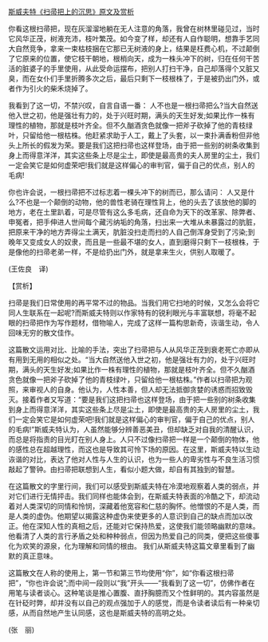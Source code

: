 [斯威夫特《扫帚把上的沉思》原文及赏析](https://www.vrrw.net/wx/12228.html)

你看这根扫帚把，现在灰溜溜地躺在无人注意的角落，我曾在树林里碰见过，当时它风华正茂，树液充沛，枝叶繁茂。如今变了样，却还有人自作聪明，想靠手艺同大自然竞争，拿来一束枯枝捆在它那已无树液的身上，结果是枉费心机，不过颠倒了它原来的位置，使它枝干朝地，根梢向天，成为一株头冲下的树，归在任何干苦活的脏婆子的手里使用，从此受命运摆布，把别人打扫干净，自己却落得个又脏又臭，而在女仆们手里折腾多次之后，最后只剩下一枝根株了，于是被扔出门外，或者作为引火的柴禾烧掉了。

我看到了这一切，不禁兴叹，自言自语一番： 人不也是一根扫帚把么?当大自然送他入世之初，他是强壮有力的，处于兴旺时期，满头的天生好发;如果比作一株有理性的植物，那就是枝叶齐全。但不久酗酒贪色就像一把斧子砍掉了他的青枝绿叶，只留给他一根枯株。他赶紧求助于人工，戴上了头套，以一束扑满香粉但非他头上所长的假发为荣。要是我们这把扫帚也这样登场，由于把一些别的树条收集到身上而得意洋洋，其实这些条上尽是尘土，即使是最高贵的夫人房里的尘土，我们一定会笑它是如何虚荣吧!我们就是这样偏心的审判官，偏于自己的优点，别人的毛病!

你也许会说，一根扫帚把不过标志着一棵头冲下的树而已，那么请问： 人又是什么?不也是一个颠倒的动物，他的兽性老骑在理性背上，他的头去了该放他的脚的地方，老在土里趴着，可是尽管有这么多毛病，还自命为天下的改革家、除弊者、申冤者，把手伸进人世间每个藏污纳垢的角落，扫出来一大堆从未暴露过的肮脏，把原来干净的地方弄得尘土满天，肮脏没扫走而扫的人自己倒浑身受到了污染;到晚年又变成女人的奴隶，而且是一些最不堪的女人，直到磨得只剩下一枝根株，于是像他的扫帚老弟一样，不是给扔出门外，就是拿来生火，供别人取暖了。

(王佐良　译)



【赏析】

扫帚是我们日常使用的再平常不过的物品。当我们用它扫地的时候，又怎么会将它同人生联系在一起呢?而斯威夫特则以作家特有的锐利眼光与丰富联想，将毫不起眼的扫帚把作为写作题材，借物喻人，完成了这样一篇构思新奇，诙谐生动，令人回味无穷的散文佳作。

这篇散文运用对比、比喻的手法，突出了扫帚把与人从风华正茂到衰老死亡亦即从有用到无用的相似之处。“当大自然送他入世之初，他是强壮有力的，处于兴旺时期，满头的天生好发;如果比作一株有理性的植物，那就是枝叶齐全。但不久酗酒贪色就像一把斧子砍掉了他的青枝绿叶，只留给他一根枯株。”作者以扫帚把为观照，来审视人的自身。他认为，人性本善，但人却无法抵御贪婪的诱惑而招致毁灭。接着作者又写道：“要是我们这把扫帚也这样登场，由于把一些别的树条收集到身上而得意洋洋，其实这些条上尽是尘土，即使是最高贵的夫人房里的尘土，我们一定会笑它是如何虚荣吧!我们就是这样偏心的审判官，偏于自己的优点，别人的毛病!”斯威夫特认为，人虽然能够分辨善恶美丑，但却缺乏对自我的清醒认识，而总是将指责的目光盯在别人身上。人只不过像扫帚把一样是一个颠倒的物体，他的感性总在超越理性，而这也是导致其可怜下场的原因。在这里，斯威夫特以生动诙谐的对比，表达了他对人性与人生的认识，也为一些人的卑劣性与不良生活习惯敲起了警钟。由扫帚把联想到人生，看似小题大做，却自有其独到的智慧。

在这篇散文的字里行间，我们可以感受到斯威夫特在冷漠地观察着人类的弱点，并对它们进行无情抨击。我们同样也能体会到，在斯威夫特表面的冷酷之下，却流动着对人类深切的同情和怜悯，深藏着他宽容和仁慈的胸怀。他憎恨的不是人类，而是人类的虚伪。他期望以揭露这种虚伪来使更多的人意识到自己的缺点而加以改正。他在深知人性的真相之后，还能对它保持热爱，这使我们能领略幽默的意味。他看清了人类的言行矛盾之处和种种弱点，但因为热爱自己的同类，便把这些傻事化为欢笑的源泉，化为理解和同情的根由。 我们从斯威夫特这篇文章里看到了幽默的真正意味。

这篇散文在人称的使用上，第一节和第三节均使用“你”，如“你看这根扫帚把”，“你也许会说”;而中间一段则以“我”开头——“我看到了这一切”，仿佛作者在用笔与读者谈心。这种笔谈是推心置腹、直抒胸臆而又个性鲜明的。其内容虽然是在针砭时弊，却并没有以自己的观点强加于人的感觉，而是令读者读后有一种亲切感，从而自然地产生认同感，这也是斯威夫特的高明之处。

(张　丽)

